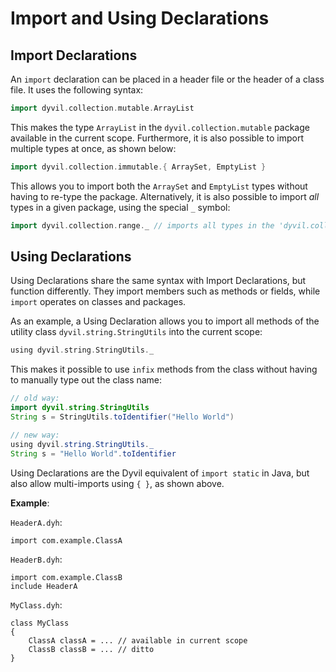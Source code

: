 # Import and Using Declarations

## Import Declarations

An `import` declaration can be placed in a header file or the header of a class file. It uses the following syntax:

```scala
import dyvil.collection.mutable.ArrayList
```

This makes the type `ArrayList` in the `dyvil.collection.mutable` package available in the current scope. Furthermore, it is also possible to import multiple types at once, as shown below:

```scala
import dyvil.collection.immutable.{ ArraySet, EmptyList }
```

This allows you to import both the `ArraySet` and `EmptyList` types without having to re-type the package. Alternatively, it is also possible to import _all_ types in a given package, using the special `_` symbol:

```scala
import dyvil.collection.range._ // imports all types in the 'dyvil.collection.range' package
```

## Using Declarations

Using Declarations share the same syntax with Import Declarations, but function differently. They import members such as methods or fields, while `import` operates on classes and packages.

As an example, a Using Declaration allows you to import all methods of the utility class `dyvil.string.StringUtils` into the current scope:

```scala
using dyvil.string.StringUtils._
```

This makes it possible to use `infix` methods from the class without having to manually type out the class name:

```java
// old way:
import dyvil.string.StringUtils
String s = StringUtils.toIdentifier("Hello World")

// new way:
using dyvil.string.StringUtils._
String s = "Hello World".toIdentifier
```

Using Declarations are the Dyvil equivalent of `import static` in Java, but also allow multi-imports using `{ }`, as shown above.

**Example**:

`HeaderA.dyh`:

```
import com.example.ClassA
```

`HeaderB.dyh`:

```
import com.example.ClassB
include HeaderA
```

`MyClass.dyh`:

```
class MyClass
{
    ClassA classA = ... // available in current scope
    ClassB classB = ... // ditto
}
```



